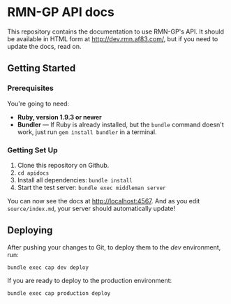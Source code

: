 RMN-GP API docs
===============

This repository contains the documentation to use RMN-GP's API. It should be
available in HTML form at http://dev.rmn.af83.com/, but if you need to update
the docs, read on.

Getting Started
---------------

### Prerequisites

You're going to need:

 - **Ruby, version 1.9.3 or newer**
 - **Bundler** — If Ruby is already installed, but the `bundle` command doesn't work, just run `gem install bundler` in a terminal.

### Getting Set Up

 1. Clone this repository on Github.
 2. `cd apidocs`
 4. Install all dependencies: `bundle install`
 5. Start the test server: `bundle exec middleman server`

You can now see the docs at <http://localhost:4567>. And as you edit
`source/index.md`, your server should automatically update!


Deploying
---------

After pushing your changes to Git, to deploy them to the *dev* environment, run:

```shell
bundle exec cap dev deploy
```

If you are ready to deploy to the production environment:

```shell
bundle exec cap production deploy
```
